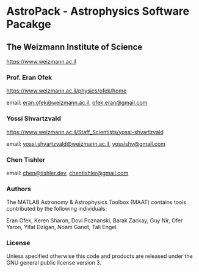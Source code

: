 # AstroPack - Astrophysics Software Pacakge

## The Weizmann Institute of Science

https://www.weizmann.ac.il


### Prof. Eran Ofek 

https://www.weizmann.ac.il/physics/ofek/home

email: eran.ofek@weizmann.ac.il, ofek.eran@gmail.com


### Yossi Shvartzvald

https://www.weizmann.ac.il/Staff_Scientists/yossi-shvartzvald

email: yossi.shvartzvald@weizmann.ac.il, yossishv@gmail.com


### Chen Tishler 

email: chen@tishler.dev, chentishler@gmail.com


### Authors

The MATLAB Astronomy & Astrophysics Toolbox (MAAT) contains tools contributed by the following individuals:

Eran Ofek, Keren Sharon, Dovi Poznanski, Barak Zackay, Guy Nir, Ofer Yaron, Yifat Dzigan, Noam Ganot, Tali Engel.


### License

Unless specified otherwise this code and products are released under the GNU general public license version 3.



